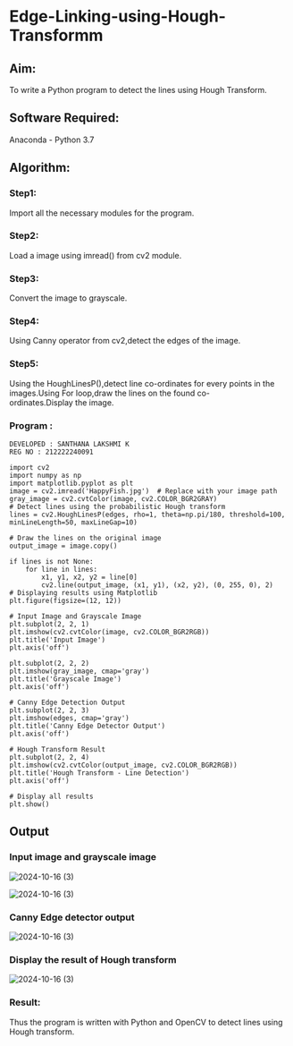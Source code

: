 # Edge-Linking-using-Hough-Transformm
## Aim:
To write a Python program to detect the lines using Hough Transform.

## Software Required:
Anaconda - Python 3.7

## Algorithm:
### Step1:

Import all the necessary modules for the program.
### Step2:

Load a image using imread() from cv2 module.
### Step3:

Convert the image to grayscale.
### Step4:

Using Canny operator from cv2,detect the edges of the image.
### Step5:

Using the HoughLinesP(),detect line co-ordinates for every points in the images.Using For loop,draw the lines on the found co-ordinates.Display the image.

### Program :
```
DEVELOPED : SANTHANA LAKSHMI K
REG NO : 212222240091

import cv2
import numpy as np
import matplotlib.pyplot as plt
image = cv2.imread('HappyFish.jpg')  # Replace with your image path
gray_image = cv2.cvtColor(image, cv2.COLOR_BGR2GRAY)
# Detect lines using the probabilistic Hough transform
lines = cv2.HoughLinesP(edges, rho=1, theta=np.pi/180, threshold=100, minLineLength=50, maxLineGap=10)

# Draw the lines on the original image
output_image = image.copy()

if lines is not None:
    for line in lines:
        x1, y1, x2, y2 = line[0]
        cv2.line(output_image, (x1, y1), (x2, y2), (0, 255, 0), 2)
# Displaying results using Matplotlib
plt.figure(figsize=(12, 12))

# Input Image and Grayscale Image
plt.subplot(2, 2, 1)
plt.imshow(cv2.cvtColor(image, cv2.COLOR_BGR2RGB))
plt.title('Input Image')
plt.axis('off')

plt.subplot(2, 2, 2)
plt.imshow(gray_image, cmap='gray')
plt.title('Grayscale Image')
plt.axis('off')

# Canny Edge Detection Output
plt.subplot(2, 2, 3)
plt.imshow(edges, cmap='gray')
plt.title('Canny Edge Detector Output')
plt.axis('off')

# Hough Transform Result
plt.subplot(2, 2, 4)
plt.imshow(cv2.cvtColor(output_image, cv2.COLOR_BGR2RGB))
plt.title('Hough Transform - Line Detection')
plt.axis('off')

# Display all results
plt.show()
```


## Output

### Input image and grayscale image
![2024-10-16 (3)](https://github.com/user-attachments/assets/b2061ab1-386c-49f3-9bcd-9572db45d812)


![2024-10-16 (3)](https://github.com/user-attachments/assets/5754f8c4-dabd-4339-a307-858198688e98)

### Canny Edge detector output
![2024-10-16 (3)](https://github.com/user-attachments/assets/834e9778-7c80-4fe1-92a1-6714993af6d2)


### Display the result of Hough transform
![2024-10-16 (3)](https://github.com/user-attachments/assets/6c3c5b3f-1079-4d42-86c2-0a2f1f5ad4bf)

### Result:
Thus the program is written with Python and OpenCV to detect lines using Hough transform.
